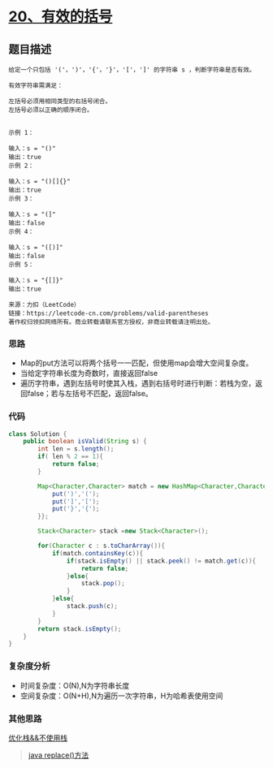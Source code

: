 # [20、有效的括号]()
## 题目描述
```
给定一个只包括 '('，')'，'{'，'}'，'['，']' 的字符串 s ，判断字符串是否有效。

有效字符串需满足：

左括号必须用相同类型的右括号闭合。
左括号必须以正确的顺序闭合。
 

示例 1：

输入：s = "()"
输出：true
示例 2：

输入：s = "()[]{}"
输出：true
示例 3：

输入：s = "(]"
输出：false
示例 4：

输入：s = "([)]"
输出：false
示例 5：

输入：s = "{[]}"
输出：true

来源：力扣（LeetCode）
链接：https://leetcode-cn.com/problems/valid-parentheses
著作权归领扣网络所有。商业转载请联系官方授权，非商业转载请注明出处。
```

### 思路

- Map的put方法可以将两个括号一一匹配，但使用map会增大空间复杂度。
- 当给定字符串长度为奇数时，直接返回false
- 遍历字符串，遇到左括号时使其入栈，遇到右括号时进行判断：若栈为空，返回false；若与左括号不匹配，返回false。


### 代码

```java
class Solution {
    public boolean isValid(String s) {
        int len = s.length();
        if( len % 2 == 1){
            return false;
        }

        Map<Character,Character> match = new HashMap<Character,Character>() {{
            put(')','(');
            put(']','[');
            put('}','{');
        }};

        Stack<Character> stack =new Stack<Character>();

        for(Character c : s.toCharArray()){
            if(match.containsKey(c)){
                if(stack.isEmpty() || stack.peek() != match.get(c)){
                    return false;
                }else{
                    stack.pop();
                }
            }else{
                stack.push(c);
            }
        }
        return stack.isEmpty();
    }
}


```

### 复杂度分析
- 时间复杂度：O(N),N为字符串长度
- 空间复杂度：O(N+H),N为遍历一次字符串，H为哈希表使用空间

### 其他思路
[优化栈&&不使用栈](https://leetcode-cn.com/problems/valid-parentheses/solution/20-you-xiao-de-gua-hao-zhan-zi-fu-chuan-it6i6/)
> [java replace()方法](https://www.runoob.com/java/java-string-replace.html)
